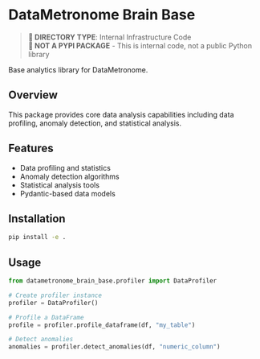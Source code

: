 # DataMetronome Brain Base

> **📁 DIRECTORY TYPE**: Internal Infrastructure Code  
> **🚫 NOT A PYPI PACKAGE** - This is internal code, not a public Python library

Base analytics library for DataMetronome.

## Overview

This package provides core data analysis capabilities including data profiling, anomaly detection, and statistical analysis.

## Features

- Data profiling and statistics
- Anomaly detection algorithms
- Statistical analysis tools
- Pydantic-based data models

## Installation

```bash
pip install -e .
```

## Usage

```python
from datametronome_brain_base.profiler import DataProfiler

# Create profiler instance
profiler = DataProfiler()

# Profile a DataFrame
profile = profiler.profile_dataframe(df, "my_table")

# Detect anomalies
anomalies = profiler.detect_anomalies(df, "numeric_column")
```




